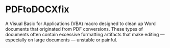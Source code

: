 # PDFtoDOCXfix
A Visual Basic for Applications (VBA) macro designed to clean up Word documents that originated from PDF conversions. These types of documents often contain excessive formatting artifacts that make editing — especially on large documents — unstable or painful.
